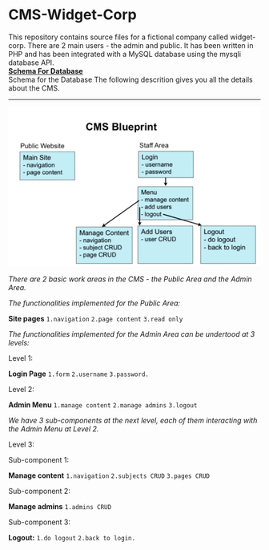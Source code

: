# CMS-Widget-Corp
This repository contains source files for a fictional company called widget-corp. There are 2 main users - the admin and public.
It has been written in PHP and has been integrated with a MySQL database using the mysqli database API.<br>
<a href="https://github.com/mans00rahmed/Widget_Corp/blob/master/Scema_widget_corp.pdf"><b>Schema For Database</b></a>
<br>
Schema for the Database</b>
The following descrition gives you all the details about the CMS.
________________________________________
<img src="https://github.com/mans00rahmed/Widget_Corp/blob/master/Capture.PNG">

_There are 2 basic work areas in the CMS - the Public Area and the Admin Area._

_The functionalities implemented for the Public Area:_

**Site pages**
`1.navigation` 
`2.page content`
`3.read only`

_The functionalities implemented for the Admin Area can be undertood at 3 levels:_


Level 1:

**Login Page** 
`1.form` 
`2.username`
`3.password.`

Level 2:

**Admin Menu**
`1.manage content`
`2.manage admins`
`3.logout`

_We have 3 sub-components at the next level, each of them interacting with the Admin Menu at Level 2._

Level 3:

Sub-component 1: 

**Manage content**
`1.navigation`
`2.subjects CRUD`
`3.pages CRUD`

Sub-component 2: 

**Manage admins**
`1.admins CRUD`

Sub-component 3:

**Logout:**
`1.do logout` 
`2.back to login.`
